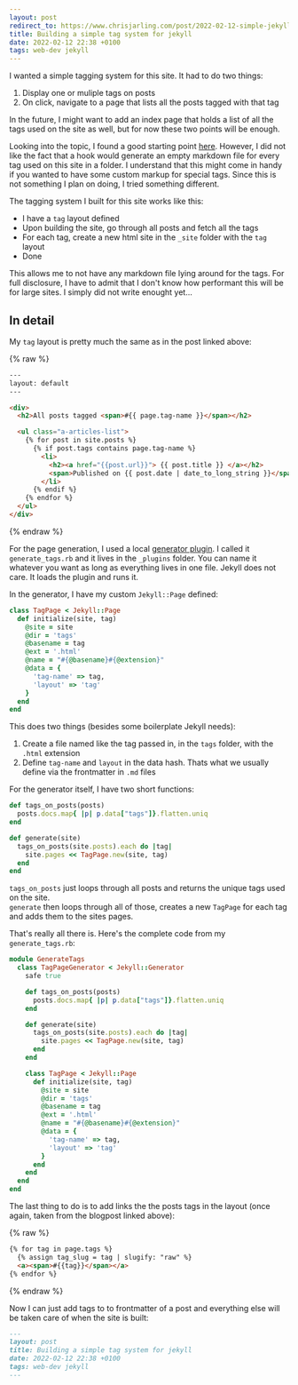 ```yaml
---
layout: post
redirect_to: https://www.chrisjarling.com/post/2022-02-12-simple-jekyll-tagging
title: Building a simple tag system for jekyll
date: 2022-02-12 22:38 +0100
tags: web-dev jekyll
---
```


I wanted a simple tagging system for this site. It had to do two things:  
 
1. Display one or muliple tags on posts  
2. On click, navigate to a page that lists all the posts tagged with that tag

In the future, I might want to add an index page that holds a list of all the tags used on the site
as well, but for now these two points will be enough.

Looking into the topic, I found a good starting point [here](https://blog.lunarlogic.io/2019/managing-tags-in-jekyll-blog-easily/).
However, I did not like the fact that a hook would generate an empty markdown file for every tag used on this site in a folder.
I understand that this might come in handy if you wanted to have some custom markup for special tags. Since this is not
something I plan on doing, I tried something different.

The tagging system I built for this site works like this:  

* I have a `tag` layout defined
* Upon building the site, go through all posts and fetch all the tags
* For each tag, create a new html site in the `_site` folder with the `tag` layout
* Done

This allows me to not have any markdown file lying around for the tags. For full disclosure, I have to admit that I 
don't know how performant this will be for large sites. I simply did not write enought yet...

## In detail

My `tag` layout is pretty much the same as in the post linked above:

{% raw %}
```html
---
layout: default
---

<div>
  <h2>All posts tagged <span>#{{ page.tag-name }}</span></h2>

  <ul class="a-articles-list">
    {% for post in site.posts %}
      {% if post.tags contains page.tag-name %}
        <li>
          <h2><a href="{{post.url}}"> {{ post.title }} </a></h2>
          <span>Published on {{ post.date | date_to_long_string }}</span>
        </li>
      {% endif %}
    {% endfor %}
  </ul>
</div>
```
{% endraw %}

For the page generation, I used a local [generator plugin](https://jekyllrb.com/docs/plugins/generators/). I called it
`generate_tags.rb` and it lives in the `_plugins` folder. You can name it whatever you want as long as everything lives
in one file. Jekyll does not care. It loads the plugin and runs it.

In the generator, I have my custom `Jekyll::Page` defined:

```ruby
class TagPage < Jekyll::Page
  def initialize(site, tag)
    @site = site
    @dir = 'tags'
    @basename = tag
    @ext = '.html'
    @name = "#{@basename}#{@extension}"
    @data = {
      'tag-name' => tag,
      'layout' => 'tag'
    }
  end
end
```

This does two things (besides some boilerplate Jekyll needs):  
1. Create a file named like the tag passed in, in the `tags` folder, with the `.html` extension
2. Define `tag-name` and `layout` in the data hash. Thats what we usually define via the frontmatter in `.md` files

For the generator itself, I have two short functions:

```ruby
def tags_on_posts(posts)
  posts.docs.map{ |p| p.data["tags"]}.flatten.uniq
end

def generate(site)
  tags_on_posts(site.posts).each do |tag|
    site.pages << TagPage.new(site, tag)
  end
end
```

`tags_on_posts` just loops through all posts and returns the unique tags used on the site.  
`generate` then loops through all of those, creates a new `TagPage` for each tag and adds them to the sites pages.

That's really all there is. Here's the complete code from my `generate_tags.rb`:

```ruby
module GenerateTags
  class TagPageGenerator < Jekyll::Generator
    safe true

    def tags_on_posts(posts)
      posts.docs.map{ |p| p.data["tags"]}.flatten.uniq
    end

    def generate(site)
      tags_on_posts(site.posts).each do |tag|
        site.pages << TagPage.new(site, tag)
      end
    end

    class TagPage < Jekyll::Page
      def initialize(site, tag)
        @site = site
        @dir = 'tags'
        @basename = tag
        @ext = '.html'
        @name = "#{@basename}#{@extension}"
        @data = {
          'tag-name' => tag,
          'layout' => 'tag'
        }
      end
    end
  end
end
```

The last thing to do is to add links the the posts tags in the layout (once again, taken from the blogpost linked above):

{% raw %}
```html
{% for tag in page.tags %}
  {% assign tag_slug = tag | slugify: "raw" %}
  <a><span>#{{tag}}</span></a>
{% endfor %}
```
{% endraw %}

Now I can just add tags to to frontmatter of a post and everything else will be taken care of when the site is built:

```md
---
layout: post
title: Building a simple tag system for jekyll
date: 2022-02-12 22:38 +0100
tags: web-dev jekyll
---
```
<br>

